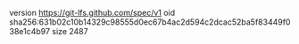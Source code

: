 version https://git-lfs.github.com/spec/v1
oid sha256:631b02c10b14329c98555d0ec67b4ac2d594c2dcac52ba5f83449f038e1c4b97
size 2487
